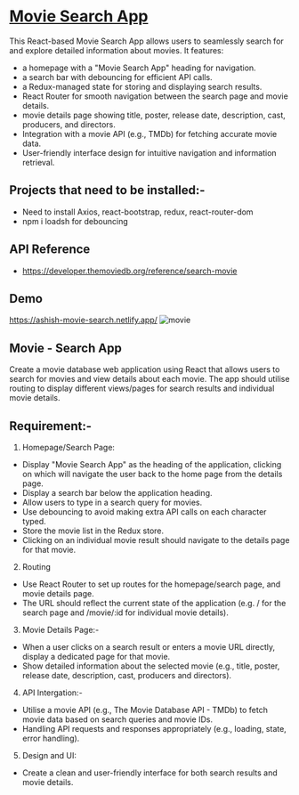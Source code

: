 
# [Movie Search App](https://ashish-movie-search.netlify.app/)

This React-based Movie Search App allows users to seamlessly search for and explore detailed information about movies. It features:

- a homepage with a "Movie Search App" heading for navigation.
- a search bar with debouncing for efficient API calls.
- a Redux-managed state for storing and displaying search results.
- React Router for smooth navigation between the search page and movie details.
- movie details page showing title, poster, release date, description, cast, producers, and directors.
- Integration with a movie API (e.g., TMDb) for fetching accurate movie data.
- User-friendly interface design for intuitive navigation and information retrieval.

## Projects that need to be installed:- 

 - Need to install Axios, react-bootstrap, redux, react-router-dom
 - npm i loadsh for debouncing 
 


## API Reference

- https://developer.themoviedb.org/reference/search-movie
## Demo


https://ashish-movie-search.netlify.app/
![movie](https://github.com/palkrashish/movie-search/assets/74855648/e89b2efb-f84f-4f81-9702-77a2a95171cf)



## Movie - Search App
Create a movie database web application using React that allows users to search for movies and view details about each movie.
The app should utilise routing to display different views/pages for search results and individual movie details.

## Requirement:-
1. Homepage/Search Page:
- Display "Movie Search App" as the heading of the application, clicking on which will navigate the user back to the home page from the details page.
- Display a search bar below the application heading.
- Allow users to type in a search query for movies.
- Use debouncing to avoid making extra API calls on each character typed.
- Store the movie list in the Redux store.
- Clicking on an individual movie result should navigate to the details page for that movie.
2. Routing
- Use React Router to set up routes for the homepage/search page, and movie details page.
- The URL should reflect the current state of the application (e.g. / for the search page and /movie/:id for individual movie details).

3. Movie Details Page:-
- When a user clicks on a search result or enters a movie URL directly, display a dedicated page for that movie.
- Show detailed information about the selected movie (e.g., title, poster, release date, description, cast, producers and directors).

4. API Intergation:-
- Utilise a movie API (e.g., The Movie Database API - TMDb) to fetch movie data based on search queries and movie IDs.
- Handling API requests and responses appropriately (e.g., loading, state, error handling).

5. Design and UI:
- Create a clean and user-friendly interface for both search results and movie details.



